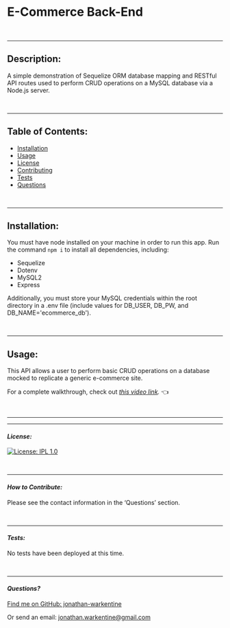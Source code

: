 # E-Commerce Back-End

&nbsp;  

---
## Description:

A simple demonstration of Sequelize ORM database mapping and RESTful API routes used to perform CRUD operations on a MySQL database via a Node.js server.

&nbsp;  

---
## Table of Contents:

- [Installation](#installation)
- [Usage](#usage)
- [License](#license)
- [Contributing](#contributing)
- [Tests](#tests)
- [Questions](#questions)

&nbsp;  

---
## Installation:

You must have node installed on your machine in order to run this app. Run the command `npm i` to install all dependencies, including:
- Sequelize
- Dotenv
- MySQL2
- Express 

Additionally, you must store your MySQL credentials within the root directory in a .env file (include values for DB_USER, DB_PW, and DB_NAME='ecommerce_db').



&nbsp;  

---
## Usage:


This API allows a user to perform basic CRUD operations on a database mocked to replicate a generic e-commerce site.

For a complete walkthrough, check out *[this video link](https://youtu.be/NEBU_-J7WyY).* 👈

&nbsp;  

---
---
#### *License:*

[![License: IPL 1.0](https://img.shields.io/badge/License-IPL_1.0-blue.svg)](https://opensource.org/licenses/MIT)

&nbsp;  

---
#### *How to Contribute:*

Please see the contact information in the ‘Questions’ section.

&nbsp;  

---

#### *Tests:*

No tests have been deployed at this time.

&nbsp;  

---

#### *Questions?*

[Find me on GitHub: jonathan-warkentine](https://github.com/jonathan-warkentine)

Or send an email: [jonathan.warkentine@gmail.com](mailto:jonathan.warkentine@gmail.com)